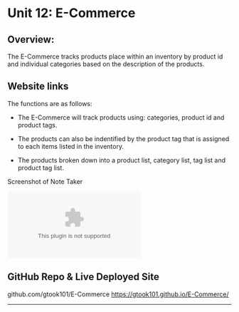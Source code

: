 # Unit 12: E-Commerce

## Overview:

The E-Commerce tracks products place within an inventory by product id and individual categories based on the description of the products.

## Website links

The functions are as follows:

- The E-Commerce will track products using: categories, product id and product tags.

- The products can also be indentified by the product tag that is assigned to each items listed in the inventory.

- The products broken down into a product list, category list, tag list and product tag list.

Screenshot of Note Taker

![Screenshot of E-Commerce](E-Commerce.doc)

## GitHub Repo & Live Deployed Site

github.com/gtook101/E-Commerce
https://gtook101.github.io/E-Commerce/

---
